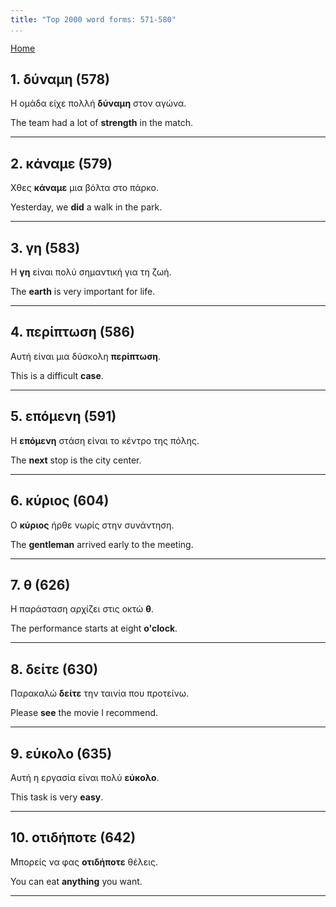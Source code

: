 ```yaml
---
title: "Top 2000 word forms: 571-580"
...
```


[Home](./) 

## 1. δύναμη (578)

Η ομάδα είχε πολλή **δύναμη** στον αγώνα.  

The team had a lot of **strength** in the match.

---

## 2. κάναμε (579)

Χθες **κάναμε** μια βόλτα στο πάρκο.

Yesterday, we **did** a walk in the park.

---

## 3. γη (583)

Η **γη** είναι πολύ σημαντική για τη ζωή.  

The **earth** is very important for life.

---

## 4. περίπτωση (586)

Αυτή είναι μια δύσκολη **περίπτωση**.

This is a difficult **case**.

---

## 5. επόμενη (591)

Η **επόμενη** στάση είναι το κέντρο της πόλης.  

The **next** stop is the city center.

---

## 6. κύριος (604)

Ο **κύριος** ήρθε νωρίς στην συνάντηση.

The **gentleman** arrived early to the meeting.

---

## 7. θ (626)

Η παράσταση αρχίζει στις οκτώ **θ**.  

The performance starts at eight **o'clock**.

---

## 8. δείτε (630)

Παρακαλώ **δείτε** την ταινία που προτείνω.

Please **see** the movie I recommend.

---

## 9. εύκολο (635)

Αυτή η εργασία είναι πολύ **εύκολο**.

This task is very **easy**.

---

## 10. οτιδήποτε (642)

Μπορείς να φας **οτιδήποτε** θέλεις.

You can eat **anything** you want.

---

